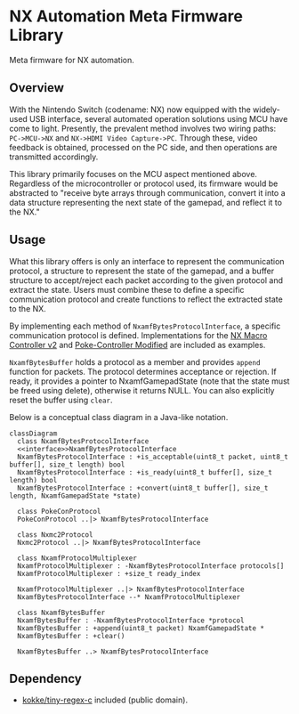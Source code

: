 # NX Automation Meta Firmware Library

Meta firmware for NX automation.

## Overview

With the Nintendo Switch (codename: NX) now equipped with the widely-used USB interface, several automated operation solutions using MCU have come to light. Presently, the prevalent method involves two wiring paths: `PC->MCU->NX` and `NX->HDMI Video Capture->PC`. Through these, video feedback is obtained, processed on the PC side, and then operations are transmitted accordingly.

This library primarily focuses on the MCU aspect mentioned above. Regardless of the microcontroller or protocol used, its firmware would be abstracted to "receive byte arrays through communication, convert it into a data structure representing the next state of the gamepad, and reflect it to the NX."

## Usage

What this library offers is only an interface to represent the communication protocol, a structure to represent the state of the gamepad, and a buffer structure to accept/reject each packet according to the given protocol and extract the state. Users must combine these to define a specific communication protocol and create functions to reflect the extracted state to the NX.

By implementing each method of `NxamfBytesProtocolInterface`, a specific communication protocol is defined. Implementations for the [NX Macro Controller v2](https://blog.bzl-web.com/entry/2020/01/20/165719) and [Poke-Controller Modified](https://github.com/Moi-poke/Poke-Controller-Modified) are included as examples.

`NxamfBytesBuffer` holds a protocol as a member and provides `append` function for packets. The protocol determines acceptance or rejection. If ready, it provides a pointer to NxamfGamepadState (note that the state must be freed using delete), otherwise it returns NULL. You can also explicitly reset the buffer using `clear`.

Below is a conceptual class diagram in a Java-like notation.

```mermaid
classDiagram
  class NxamfBytesProtocolInterface
  <<interface>>NxamfBytesProtocolInterface
  NxamfBytesProtocolInterface : +is_acceptable(uint8_t packet, uint8_t buffer[], size_t length) bool
  NxamfBytesProtocolInterface : +is_ready(uint8_t buffer[], size_t length) bool
  NxamfBytesProtocolInterface : +convert(uint8_t buffer[], size_t length, NxamfGamepadState *state)

  class PokeConProtocol
  PokeConProtocol ..|> NxamfBytesProtocolInterface

  class Nxmc2Protocol
  Nxmc2Protocol ..|> NxamfBytesProtocolInterface

  class NxamfProtocolMultiplexer
  NxamfProtocolMultiplexer : -NxamfBytesProtocolInterface protocols[]
  NxamfProtocolMultiplexer : +size_t ready_index

  NxamfProtocolMultiplexer ..|> NxamfBytesProtocolInterface
  NxamfBytesProtocolInterface --* NxamfProtocolMultiplexer

  class NxamfBytesBuffer
  NxamfBytesBuffer : -NxamfBytesProtocolInterface *protocol
  NxamfBytesBuffer : +append(uint8_t packet) NxamfGamepadState *
  NxamfBytesBuffer : +clear()

  NxamfBytesBuffer ..> NxamfBytesProtocolInterface
```

## Dependency

- [kokke/tiny-regex-c](https://github.com/kokke/tiny-regex-c) included (public domain).
